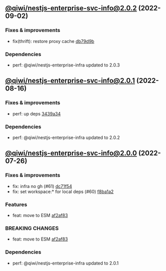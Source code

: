 ## [@qiwi/nestjs-enterprise-svc-info@2.0.2](https://github.com/qiwi/nestjs-enterprise/compare/2022.8.16-qiwi.nestjs-enterprise-svc-info.2.0.1-f0...2022.9.2-qiwi.nestjs-enterprise-svc-info.2.0.2-f0) (2022-09-02)

### Fixes & improvements
* fix(thrift): restore proxy cache [db79d9b](https://github.com/qiwi/nestjs-enterprise/commit/db79d9bd2765a382048f3920448e884110f5651f)

### Dependencies
* perf: @qiwi/nestjs-enterprise-infra updated to 2.0.3

## [@qiwi/nestjs-enterprise-svc-info@2.0.1](https://github.com/qiwi/nestjs-enterprise/compare/2022.7.26-qiwi.nestjs-enterprise-svc-info.2.0.0-f0...2022.8.16-qiwi.nestjs-enterprise-svc-info.2.0.1-f0) (2022-08-16)

### Fixes & improvements
* perf: up deps [3439a34](https://github.com/qiwi/nestjs-enterprise/commit/3439a34c5086ce29ba53f8515791e9c93a5537b0)

### Dependencies
* perf: @qiwi/nestjs-enterprise-infra updated to 2.0.2

## [@qiwi/nestjs-enterprise-svc-info@2.0.0](https://github.com/qiwi/nestjs-enterprise/compare/@qiwi/nestjs-enterprise-svc-info@1.4.1...2022.7.26-qiwi.nestjs-enterprise-svc-info.2.0.0-f0) (2022-07-26)

### Fixes & improvements
* fix: infra no gh (#61) [dc71f54](https://github.com/qiwi/nestjs-enterprise/commit/dc71f54d30490ec40dbb1fac0a11b39d4d0cf6c4)
* fix: set workspace:* for local deps (#60) [f8ba1a2](https://github.com/qiwi/nestjs-enterprise/commit/f8ba1a2fcdaa0dcaeed32eb3646379bac811122c)

### Features
* feat: move to ESM [af2af83](https://github.com/qiwi/nestjs-enterprise/commit/af2af837c7dde3a49208e6ce758aacfbd0260f52)

### BREAKING CHANGES
* feat: move to ESM [af2af83](https://github.com/qiwi/nestjs-enterprise/commit/af2af837c7dde3a49208e6ce758aacfbd0260f52)

### Dependencies
* perf: @qiwi/nestjs-enterprise-infra updated to 2.0.1
